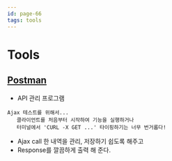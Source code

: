 ```yaml
---
id: page-66
tags: tools
---
```

# Tools

## [Postman](https://www.getpostman.com/)

* API 관리 프로그램

```
Ajax 테스트를 위해서...
   클라이언트를 처음부터 시작하여 기능을 실행하거나
   터미널에서 'CURL -X GET ...' 타이핑하기는 너무 번거롭다! 
```

* Ajax call 한 내역을 관리, 저장하기 쉽도록 해주고
* Response를 깔끔하게 출력 해 준다.
